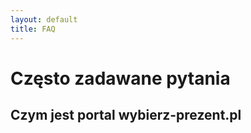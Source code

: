 ```yaml
---
layout: default
title: FAQ
---
```


# Często zadawane pytania

## Czym jest portal wybierz-prezent.pl
